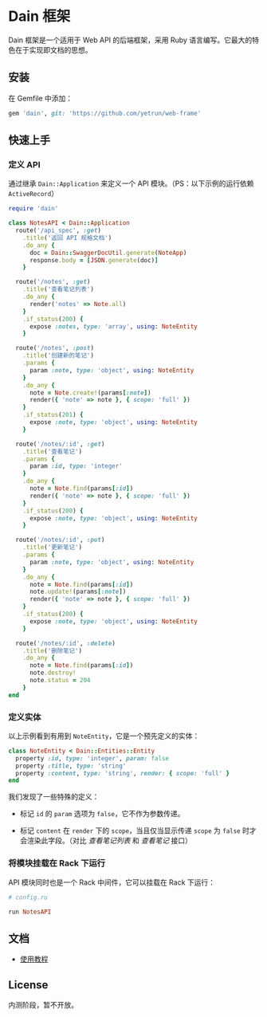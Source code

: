 # Dain 框架

Dain 框架是一个适用于 Web API 的后端框架，采用 Ruby 语言编写。它最大的特色在于实现即文档的思想。

## 安装

在 Gemfile 中添加：

```ruby
gem 'dain', git: 'https://github.com/yetrun/web-frame'
```

## 快速上手

### 定义 API

通过继承 `Dain::Application` 来定义一个 API 模块。（PS：以下示例的运行依赖 `ActiveRecord`）

```ruby
require 'dain'

class NotesAPI < Dain::Application
  route('/api_spec', :get)
    .title('返回 API 规格文档')
    .do_any { 
      doc = Dain::SwaggerDocUtil.generate(NoteApp)
      response.body = [JSON.generate(doc)] 
    }

  route('/notes', :get)
    .title('查看笔记列表')
    .do_any {
      render('notes' => Note.all) 
    }
    .if_status(200) {
      expose :notes, type: 'array', using: NoteEntity
    }

  route('/notes', :post)
    .title('创建新的笔记')
    .params {
      param :note, type: 'object', using: NoteEntity
    }
    .do_any {
      note = Note.create!(params[:note])
      render({ 'note' => note }, { scope: 'full' })
    }
    .if_status(201) {
      expose :note, type: 'object', using: NoteEntity
    }

  route('/notes/:id', :get)
    .title('查看笔记')
    .params {
      param :id, type: 'integer'
    }
    .do_any {
      note = Note.find(params[:id])
      render({ 'note' => note }, { scope: 'full' })
    }
    .if_status(200) {
      expose :note, type: 'object', using: NoteEntity
    }

  route('/notes/:id', :put)
    .title('更新笔记')
    .params {
      param :note, type: 'object', using: NoteEntity
    }
    .do_any {
      note = Note.find(params[:id])
      note.update!(params[:note])
      render({ 'note' => note }, { scope: 'full' })
    }
    .if_status(200) {
      expose :note, type: 'object', using: NoteEntity
    }

  route('/notes/:id', :delete)
    .title('删除笔记')
    .do_any {
      note = Note.find(params[:id])
      note.destroy!
      note.status = 204
    }
end
```

### 定义实体

以上示例看到有用到 `NoteEntity`，它是一个预先定义的实体：

```ruby
class NoteEntity < Dain::Entities::Entity
  property :id, type: 'integer', param: false
  property :title, type: 'string'
  property :content, type: 'string', render: { scope: 'full' }
end
```

我们发现了一些特殊的定义：

- 标记 `id` 的 `param` 选项为 `false`，它不作为参数传递。

- 标记 `content` 在 `render` 下的 `scope`，当且仅当显示传递 `scope` 为 `false` 时才会渲染此字段。（对比 *查看笔记列表* 和 *查看笔记* 接口）

### 将模块挂载在 Rack 下运行

API 模块同时也是一个 Rack 中间件，它可以挂载在 Rack 下运行：

```ruby
# config.ru

run NotesAPI
```

## 文档

- [使用教程](docs/使用教程.md)

## License

内测阶段，暂不开放。
